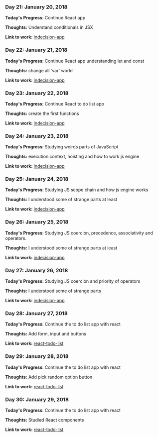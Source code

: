 ### Day 21: January 20, 2018

**Today's Progress**: Continue React app

**Thoughts:** Understand conditionals in JSX

**Link to work:** [indecision-app](https://github.com/ir3ne/indecision-app)

### Day 22: January 21, 2018

**Today's Progress**: Continue React app understanding let and const

**Thoughts:** change all 'var' world

**Link to work:** [indecision-app](https://github.com/ir3ne/indecision-app)

### Day 23: January 22, 2018

**Today's Progress**: Continue React to do list app

**Thoughts:** create the first functions

**Link to work:** [indecision-app](https://github.com/ir3ne/indecision-app)

### Day 24: January 23, 2018

**Today's Progress**: Studying weirds parts of JavaScript

**Thoughts:** execution context, hoisting and how to work js engine

**Link to work:** [indecision-app](https://github.com/ir3ne/indecision-app)

### Day 25: January 24, 2018

**Today's Progress**: Studying JS scope chain and how js engine works

**Thoughts:** I understood some of strange parts at least

**Link to work:** [indecision-app](https://github.com/ir3ne/indecision-app)

### Day 26: January 25, 2018

**Today's Progress**: Studying JS coercion, precedence, associativity and operators.

**Thoughts:** I understood some of strange parts at least

**Link to work:** [indecision-app](https://github.com/ir3ne/indecision-app)

### Day 27: January 26, 2018

**Today's Progress**: Studying JS coercion and priority of operators

**Thoughts:** I understood some of strange parts

**Link to work:** [indecision-app](https://github.com/ir3ne/indecision-app)

### Day 28: January 27, 2018

**Today's Progress**: Continue the to do list app with react

**Thoughts:** Add form, input and buttons

**Link to work:** [react-todo-list](https://github.com/ir3ne/react-todo-list)

### Day 29: January 28, 2018

**Today's Progress**: Continue the to do list app with react

**Thoughts:** Add pick random option button

**Link to work:** [react-todo-list](https://github.com/ir3ne/react-todo-list)

### Day 30: January 29, 2018

**Today's Progress**: Continue the to do list app with react

**Thoughts:** Studied React components

**Link to work:** [react-todo-list](https://github.com/ir3ne/react-todo-list)
